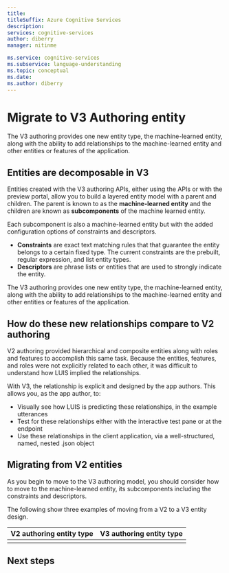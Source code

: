 ```yaml
---
title:
titleSuffix: Azure Cognitive Services
description:
services: cognitive-services
author: diberry
manager: nitinme

ms.service: cognitive-services
ms.subservice: language-understanding
ms.topic: conceptual
ms.date:
ms.author: diberry
---
```


# Migrate to V3 Authoring entity

The V3 authoring provides one new entity type, the machine-learned entity, along with the ability to add relationships to the machine-learned entity and other entities or features of the application.

## Entities are decomposable in V3

Entities created with the V3 authoring APIs, either using the APIs or with the preview portal, allow you to build a layered entity model with a parent and children. The parent is known to as the **machine-learned entity** and the children are known as **subcomponents** of the machine learned entity.

Each subcomponent is also a machine-learned entity but with the added configuration options of constraints and descriptors.

* **Constraints** are exact text matching rules that that guarantee the entity belongs to a certain fixed type. The current constraints are the prebuilt, regular expression, and list entity types.
* **Descriptors** are phrase lists or entities that are used to strongly indicate the entity.

The V3 authoring provides one new entity type, the machine-learned entity, along with the ability to add relationships to the machine-learned entity and other entities or features of the application.

## How do these new relationships compare to V2 authoring

V2 authoring provided hierarchical and composite entities along with roles and features to accomplish this same task. Because the entities, features, and roles were not explicitly related to each other, it was difficult to understand how LUIS implied the relationships.

With V3, the relationship is explicit and designed by the app authors. This allows you, as the app author, to:

* Visually see how LUIS is predicting these relationships, in the example utterances
* Test for these relationships either with the interactive test pane or at the endpoint
* Use these relationships in the client application, via a well-structured, named, nested .json object

## Migrating from V2 entities

As you begin to move to the V3 authoring model, you should consider how to move to the machine-learned entity, its subcomponents including the constraints and descriptors.

The following show three examples of moving from a V2 to a V3 entity design.

|V2 authoring entity type|V3 authoring entity type|
|--|--|
|||

## Next steps
